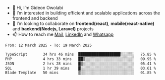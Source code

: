 - 👋 Hi, I’m Gideon Owolabi
- 👀 I’m interested in building efficient and scalable applications across the frontend and backend
- 💞️ I’m looking to collaborate on <b>frontend(react)</b>, <b>mobile(react-native)</b> and <b>backend(Nodejs, Laravel)</b> projects
- 📫 How to reach me <a href="mailto:gideoniyin2021@gmail.com">Mail</a>, <a href="https://www.linkedin.com/in/gideon-owolabi-9b667a232/">LinkedIn</a> and <a href="https://wa.me/2348055377085">Whatsapp</a>

<!---
gude1/gude1 is a ✨ special ✨ repository because its `README.md` (this file) appears on your GitHub profile.
You can click the Preview link to take a look at your changes.
--->

<!--START_SECTION:waka-->

```txt
From: 12 March 2025 - To: 19 March 2025

TypeScript       34 hrs 46 mins  ███████████████████░░░░░░   75.85 %
PHP              4 hrs 33 mins   ██▒░░░░░░░░░░░░░░░░░░░░░░   09.95 %
JSON             2 hrs 28 mins   █▒░░░░░░░░░░░░░░░░░░░░░░░   05.41 %
SQL              1 hr 39 mins    █░░░░░░░░░░░░░░░░░░░░░░░░   03.61 %
Blade Template   50 mins         ▒░░░░░░░░░░░░░░░░░░░░░░░░   01.85 %
```

<!--END_SECTION:waka-->
